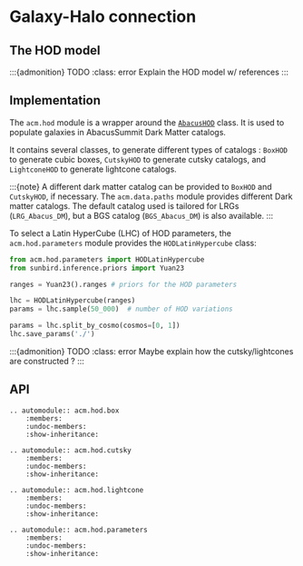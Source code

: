 # Galaxy-Halo connection

## The HOD model

:::{admonition} TODO
:class: error
Explain the HOD model w/ references
:::

## Implementation

The `acm.hod` module is a wrapper around the [`AbacusHOD`](https://doi.org/10.1093/mnras/stab3355) class. It is used to populate galaxies in AbacusSummit Dark Matter catalogs.

It contains several classes, to generate different types of catalogs : `BoxHOD` to generate cubic boxes, `CutskyHOD` to generate cutsky catalogs, and `LightconeHOD` to generate lightcone catalogs.

:::{note}
A different dark matter catalog can be provided to `BoxHOD` and `CutskyHOD`, if necessary. The `acm.data.paths` module provides different Dark matter catalogs.
The default catalog used is tailored for LRGs (`LRG_Abacus_DM`), but a BGS catalog (`BGS_Abacus_DM`) is also available.
:::

To select a Latin HyperCube (LHC) of HOD parameters, the `acm.hod.parameters` module provides the `HODLatinHypercube` class:

```python
from acm.hod.parameters import HODLatinHypercube
from sunbird.inference.priors import Yuan23

ranges = Yuan23().ranges # priors for the HOD parameters

lhc = HODLatinHypercube(ranges)
params = lhc.sample(50_000)  # number of HOD variations

params = lhc.split_by_cosmo(cosmos=[0, 1])
lhc.save_params('./')
```

:::{admonition} TODO
:class: error
Maybe explain how the cutsky/lightcones are constructed ?
:::

## API

```{eval-rst}
.. automodule:: acm.hod.box
    :members:
    :undoc-members:
    :show-inheritance:

.. automodule:: acm.hod.cutsky
    :members:
    :undoc-members:
    :show-inheritance:

.. automodule:: acm.hod.lightcone
    :members:
    :undoc-members:
    :show-inheritance:

.. automodule:: acm.hod.parameters
    :members:
    :undoc-members:
    :show-inheritance:
```